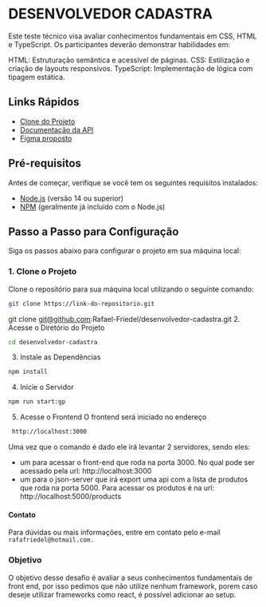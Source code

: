 # DESENVOLVEDOR CADASTRA

Este teste técnico visa avaliar conhecimentos fundamentais em CSS, HTML e TypeScript. Os participantes deverão demonstrar habilidades em:

HTML: Estruturação semântica e acessível de páginas.
CSS: Estilização e criação de layouts responsivos.
TypeScript: Implementação de lógica com tipagem estática.

## Links Rápidos

- [Clone do Projeto](git@github.com:Rafael-Friedel/desenvolvedor-cadastra.git)
- [Documentação da API](https://www.npmjs.com/package/json-server)
- [Figma proposto](https://www.figma.com/design/Z5RCG3Ewzwm7XIPuhMUsBZ/Desafio-Cadastra?node-id=0-1&node-type=canvas&t=0kqQyD6pdIuf0j0C-0)

## Pré-requisitos

Antes de começar, verifique se você tem os seguintes requisitos instalados:

- [Node.js](https://nodejs.org/) (versão 14 ou superior)
- [NPM](https://www.npmjs.com/) (geralmente já incluído com o Node.js)

## Passo a Passo para Configuração

Siga os passos abaixo para configurar o projeto em sua máquina local:

### 1. Clone o Projeto

Clone o repositório para sua máquina local utilizando o seguinte comando:

```bash
git clone https://link-do-repositorio.git
```

git clone git@github.com:Rafael-Friedel/desenvolvedor-cadastra.git
2. Acesse o Diretório do Projeto

```bash
cd desenvolvedor-cadastra
```

3. Instale as Dependências

```bash
npm install
```

4. Inicie o Servidor
```bash
npm run start:gp
```

5. Acesse o Frontend
O frontend será iniciado no endereço
```bash
 http://localhost:3000
```

Uma vez que o comando é dado ele irá levantar 2 servidores, sendo eles:
 - um para acessar o front-end que roda na porta 3000. No qual pode ser acessado pela url: http://localhost:3000
 - um para o json-server que irá export uma api com a lista de produtos que roda na porta 5000. Para acessar os produtos é na url:  http://localhost:5000/products

#### Contato
Para dúvidas ou mais informações, entre em contato pelo e-mail ```rafafriedel@hotmail.com.```

### Objetivo

O objetivo desse desafio é avaliar a seus conhecimentos fundamentais de front end, por isso pedimos que não utilize nenhum framework, porem caso deseje utilizar frameworks como react, é possível adicionar ao setup.
